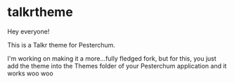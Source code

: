 # talkrtheme

Hey everyone!

This is a Talkr theme for Pesterchum.

I'm working on making it a more...fully fledged fork, but for this, you just add the theme into the Themes folder of your Pesterchum application and it works woo woo

